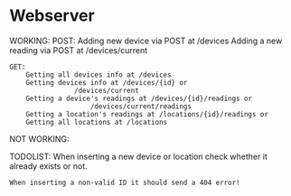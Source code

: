 # Webserver

WORKING:
	POST:
		Adding new device via POST at /devices
		Adding a new reading via POST at /devices/current
	
	GET:
		Getting all devices info at /devices
		Getting devices info at /devices/{id} or 
					/devices/current
		Getting a device's readings at /devices/{id}/readings or
						/devices/current/readings
		Getting a location's readings at /locations/{id}/readings or
		Getting all locations at /locations
NOT WORKING:
    
	
TODOLIST:
	When inserting a new device or location check whether it already
	exists or not.
	
	When inserting a non-valid ID it should send a 404 error!
	
	
